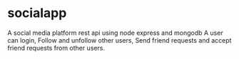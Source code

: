 # socialapp

A social media platform rest api using node express and mongodb
A user can login, Follow and unfollow other users, Send friend requests and accept friend requests from other users.

